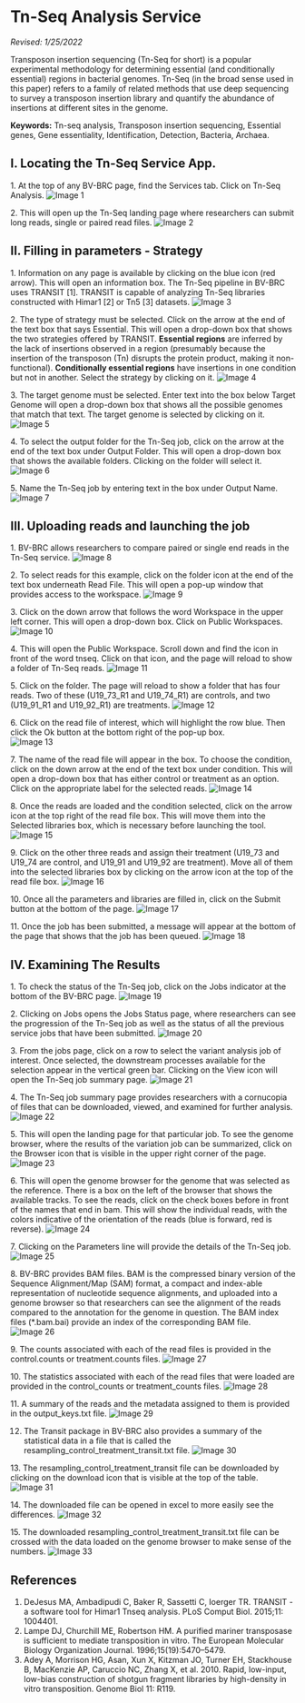 # Tn-Seq Analysis Service

*Revised: 1/25/2022*

Transposon insertion sequencing (Tn-Seq for short) is a popular experimental methodology for determining essential (and conditionally essential) regions in bacterial genomes. Tn-Seq (in the broad sense used in this paper) refers to a family of related methods that use deep sequencing to survey a transposon insertion library and quantify the abundance of insertions at different sites in the genome.

**Keywords:** Tn-seq analysis, Transposon insertion sequencing, Essential genes, Gene essentiality, Identification, Detection, Bacteria, Archaea. 

## I. Locating the Tn-Seq Service App.

1\.	At the top of any BV-BRC page, find the Services tab. Click on Tn-Seq Analysis.
![Image 1](images/image1.png) 

2\.	This will open up the Tn-Seq landing page where researchers can submit long reads, single or paired read files. 
![Image 2](images/image2.png) 

## II. Filling in parameters - Strategy

1\. Information on any page is available by clicking on the blue icon (red arrow).  This will open an information box. The Tn-Seq pipeline in BV-BRC uses TRANSIT [1]. TRANSIT is capable of analyzing Tn-Seq libraries constructed with Himar1 [2] or Tn5 [3] datasets. 
![Image 3](images/image3.png) 

2\.	The type of strategy must be selected.  Click on the arrow at the end of the text box that says Essential.  This will open a drop-down box that shows the two strategies offered by TRANSIT. **Essential regions** are inferred by the lack of insertions observed in a region (presumably because the insertion of the transposon (Tn) disrupts the protein product, making it non-functional). **Conditionally essential regions** have insertions in one condition but not in another. Select the strategy by clicking on it. 
![Image 4](images/image4.png) 

3\.	The target genome must be selected.  Enter text into the box below Target Genome will open a drop-down box that shows all the possible genomes that match that text.  The target genome is selected by clicking on it. 
![Image 5](images/image5.png) 

4\.	To select the output folder for the Tn-Seq job, click on the arrow at the end of the text box under Output Folder.  This will open a drop-down box that shows the available folders. Clicking on the folder will select it. 
![Image 6](images/image6.png) 

5\.	Name the Tn-Seq job by entering text in the box under Output Name. 
![Image 7](images/image7.png) 

## III. Uploading reads and launching the job

1\.	BV-BRC allows researchers to compare paired or single end reads in the Tn-Seq service. 
![Image 8](images/image8.png) 

2\.	To select reads for this example, click on the folder icon at the end of the text box underneath Read File.  This will open a pop-up window that provides access to the workspace. 
![Image 9](images/image9.png) 

3\.	Click on the down arrow that follows the word Workspace in the upper left corner.  This will open a drop-down box.  Click on Public Workspaces. 
![Image 10](images/image10.png) 

4\.	This will open the Public Workspace.  Scroll down and find the icon in front of the word tnseq.  Click on that icon, and the page will reload to show a folder of Tn-Seq reads. 
![Image 11](images/image11.png) 

5\.	Click on the folder.  The page will reload to show a folder that has four reads.  Two of these (U19_73_R1 and U19_74_R1) are controls, and two (U19_91_R1 and U19_92_R1) are treatments. 
![Image 12](images/image12.png) 

6\.	Click on the read file of interest, which will highlight the row blue.  Then click the Ok button at the bottom right of the pop-up box.    
![Image 13](images/image13.png) 

7\.	The name of the read file will appear in the box.  To choose the condition, click on the down arrow at the end of the text box under condition.  This will open a drop-down box that has either control or treatment as an option.  Click on the appropriate label for the selected reads. 
![Image 14](images/image14.png) 

8\.	Once the reads are loaded and the condition selected, click on the arrow icon at the top right of the read file box.  This will move them into the Selected libraries box, which is necessary before launching the tool. 
![Image 15](images/image15.png) 

9\.	Click on the other three reads and assign their treatment (U19_73 and U19_74 are control, and U19_91 and U19_92 are treatment).  Move all of them into the selected libraries box by clicking on the arrow icon at the top of the read file box. 
![Image 16](images/image16.png) 

10\. Once all the parameters and libraries are filled in, click on the Submit button at the bottom of the page. 
![Image 17](images/image17.png) 
 
11\. Once the job has been submitted, a message will appear at the bottom of the page that shows that the job has been queued. 
![Image 18](images/image18.png) 

## IV. Examining The Results

1\.	To check the status of the Tn-Seq job, click on the Jobs indicator at the bottom of the BV-BRC page. 
![Image 19](images/image19.png) 

2\.	Clicking on Jobs opens the Jobs Status page, where researchers can see the progression of the Tn-Seq job as well as the status of all the previous service jobs that have been submitted. 
![Image 20](images/image20.png) 

3\.	From the jobs page, click on a row to select the variant analysis job of interest. Once selected, the downstream processes available for the selection appear in the vertical green bar. Clicking on the View icon will open the Tn-Seq job summary page. 
![Image 21](images/image21.png) 

4\.	The Tn-Seq job summary page provides researchers with a cornucopia of files that can be downloaded, viewed, and examined for further analysis. 
![Image 22](images/image22.png) 

5\.	This will open the landing page for that particular job.  To see the genome browser, where the results of the variation job can be summarized, click on the Browser icon that is visible in the upper right corner of the page. 
![Image 23](images/image23.png) 

6\.	This will open the genome browser for the genome that was selected as the reference.  There is a box on the left of the browser that shows the available tracks.  To see the reads, click on the check boxes before in front of the names that end in bam.  This will show the individual reads, with the colors indicative of the orientation of the reads (blue is forward, red is reverse). 
![Image 24](images/image24.png) 

7\.	Clicking on the Parameters line will provide the details of the Tn-Seq job. 
![Image 25](images/image25.png) 

8\.	BV-BRC provides BAM files.  BAM is the compressed binary version of the Sequence Alignment/Map (SAM) format, a compact and index-able representation of nucleotide sequence alignments, and uploaded into a genome browser so that researchers can see the alignment of the reads compared to the annotation for the genome in question. The BAM index files (*.bam.bai) provide an index of the corresponding BAM file. 
![Image 26](images/image26.png) 

9\.	The counts associated with each of the read files is provided in the control.counts or treatment.counts files. 
![Image 27](images/image27.png) 

10\. The statistics associated with each of the read files that were loaded are provided in the control_counts or treatment_counts files. 
![Image 28](images/image28.png) 

11\. A summary of the reads and the metadata assigned to them is provided in the output_keys.txt file. 
![Image 29](images/image29.png) 

12.	The Transit package in BV-BRC also provides a summary of the statistical data in a file that is called the resampling_control_treatment_transit.txt file. 
![Image 30](images/image30.png) 

13\. The resampling_control_treatment_transit file can be downloaded by clicking on the download icon that is visible at the top of the table. 
![Image 31](images/image31.png) 

14\. The downloaded file can be opened in excel to more easily see the differences. 
![Image 32](images/image32.png) 

15\. The downloaded resampling_control_treatment_transit.txt file can be crossed with the data loaded on the genome browser to make sense of the numbers. 
![Image 33](images/image33.png) 

## References

1.	DeJesus MA, Ambadipudi C, Baker R, Sassetti C, Ioerger TR. TRANSIT - a software tool for Himar1 Tnseq analysis. PLoS Comput Biol. 2015;11: 1004401.
2.	Lampe DJ, Churchill ME, Robertson HM. A purified mariner transposase is sufficient to mediate transposition in vitro. The European Molecular Biology Organization Journal. 1996;15(19):5470–5479.
3.	Adey A, Morrison HG, Asan, Xun X, Kitzman JO, Turner EH, Stackhouse B, MacKenzie AP, Caruccio NC, Zhang X, et al. 2010. Rapid, low-input, low-bias construction of shotgun fragment libraries by high-density in vitro transposition. Genome Biol 11: R119.

